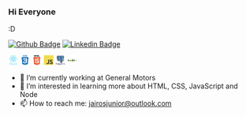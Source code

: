 ### Hi Everyone

:D

[![Github Badge](https://img.shields.io/badge/-Github-000?style=flat-square&logo=Github&logoColor=white&link=https://github.com/Jairosiq)](https://github.com/Jairosiq)
[![Linkedin Badge](https://img.shields.io/badge/-LinkedIn-blue?style=flat-square&logo=Linkedin&logoColor=white&link=https://www.linkedin.com/in/jairo-siqueira-j%C3%BAnior-a98a672b/)](https://www.linkedin.com/in/jairo-siqueira-j%C3%BAnior-a98a672b/)

<p align="left">
<img src="https://raw.githubusercontent.com/devicons/devicon/master/icons/react/react-original-wordmark.svg" alt="react" width="20" height="20"/>
<img src="https://raw.githubusercontent.com/devicons/devicon/master/icons/css3/css3-plain-wordmark.svg" alt="css3"  width="20" height="20"/>
<img src="https://raw.githubusercontent.com/devicons/devicon/master/icons/html5/html5-original-wordmark.svg" alt="html5"  width="20" height="20"/>
<img src="https://raw.githubusercontent.com/devicons/devicon/master/icons/javascript/javascript-original.svg" alt="javascript" width="20" height="20"/>
<img src="https://raw.githubusercontent.com/devicons/devicon/master/icons/postgresql/postgresql-original-wordmark.svg" alt="postgresql" width="20" height="20"/>
<img src="https://raw.githubusercontent.com/devicons/devicon/master/icons/nodejs/nodejs-original-wordmark.svg" alt="nodejs" width="20" height="20"/></p><p align="center">


- 🔭 I’m currently working at General Motors
- 🌱 I’m interested in learning more about HTML, CSS, JavaScript and Node 
- 📫 How to reach me: jairosjunior@outlook.com
